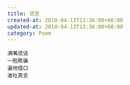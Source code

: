 ```yaml
---
title: 谎言
created-at: 2010-04-13T13:36:00+08:00
updated-at: 2010-04-13T13:36:00+08:00
category: Poem
---
```


    满嘴谎话
    一脸欺骗
    遍地借口
    谁吐真言
